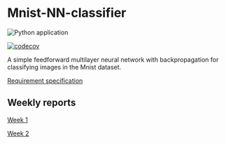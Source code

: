# Mnist-NN-classifier
![Python application](https://github.com/tumajote/Mnist-NN-classifier/workflows/Python%20application/badge.svg)


[![codecov](https://codecov.io/gh/tumajote/Mnist-NN-classifier/branch/master/graph/badge.svg)](https://codecov.io/gh/tumajote/Mnist-NN-classifier)



A simple feedforward multilayer neural network with backpropagation for classifying images in the Mnist dataset.

[Requirement specification](https://github.com/tumajote/Mnist-NN-classifier/blob/master/Documentation/Requirement_specification.md)

## Weekly reports

[Week 1](https://github.com/tumajote/Mnist-NN-classifier/blob/master/Documentation/Weekly_report_1.md)

[Week 2](https://github.com/tumajote/Mnist-NN-classifier/blob/master/Documentation/Weekly_report_2.md)

